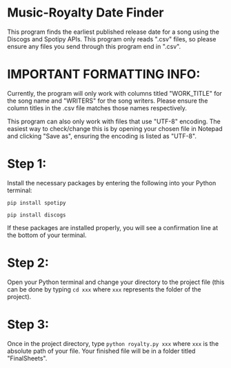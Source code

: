 # Music-Royalty Date Finder

This program finds the earliest published release date for a song using the Discogs and 
Spotipy APIs. This program only reads ".csv" files, so please ensure any files you send through
this program end in ".csv". 

# IMPORTANT FORMATTING INFO:
Currently, the program will only work with columns titled "WORK_TITLE" for 
the song name and "WRITERS" for the song writers. Please ensure the column titles in the .csv file matches 
those names respectively.

This program can also only work with files that use "UTF-8" encoding. The easiest way to check/change this 
is by opening your chosen file in Notepad and clicking "Save as", ensuring the encoding is listed as "UTF-8".

# Step 1:
Install the necessary packages by entering the following into your Python terminal:

```pip install spotipy```

```pip install discogs```

If these packages are installed properly, you will see a confirmation line at the bottom of your
terminal.

# Step 2:
Open your Python terminal and change your directory to the project file (this can be done by typing ```cd xxx``` where ```xxx```
represents the folder of the project).

# Step 3:
Once in the project directory, type ```python royalty.py xxx``` where ```xxx``` is the absolute path of 
your file. Your finished file will be in a folder titled "FinalSheets".      
